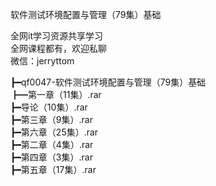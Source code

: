 软件测试环境配置与管理（79集）基础

全网it学习资源共享学习<br>全网课程都有，欢迎私聊<br>微信：jerryttom<br>

┣━qf0047-软件测试环境配置与管理（79集）基础<br> ┣━第一章（11集）.rar<br> ┣━导论（10集）.rar<br> ┣━第三章（9集）.rar<br> ┣━第六章（25集）.rar<br> ┣━第二章（4集）.rar<br> ┣━第四章（3集）.rar<br> ┣━第五章（17集）.rar